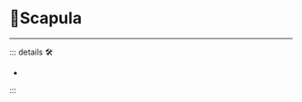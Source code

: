 # 🔷<soma>Scapula</soma>

---

<!-- =================================================== -->
<!-- =================================================== -->
<!-- =================================================== -->
<!-- =================================================== -->
<!-- =================================================== -->
::: details 🛠

-

:::
